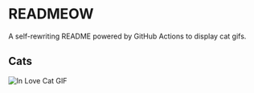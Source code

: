 # READMEOW

A self-rewriting README powered by GitHub Actions to display cat gifs.

## Cats

![In Love Cat GIF](https://media4.giphy.com/media/MDJ9IbxxvDUQM/200.gif?cid=9acd02daywq2pg5cnw9vsqvmcflvic9t6c98h7c315omszvc&ep=v1_gifs_search&rid=200.gif&ct=g)
